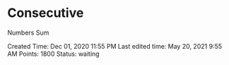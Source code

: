 # Consecutive
  Numbers Sum

Created Time: Dec 01, 2020 11:55 PM
Last edited time: May 20, 2021 9:55 AM
Points: 1800
Status: waiting